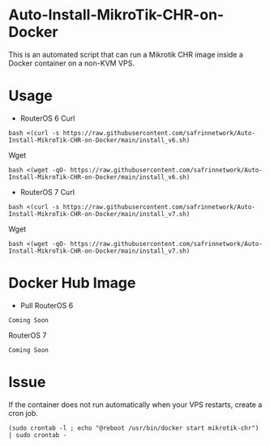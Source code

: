 # Auto-Install-MikroTik-CHR-on-Docker
This is an automated script that can run a Mikrotik CHR image inside a Docker container on a non-KVM VPS.
# Usage
- RouterOS 6
Curl
```
bash <(curl -s https://raw.githubusercontent.com/safrinnetwork/Auto-Install-MikroTik-CHR-on-Docker/main/install_v6.sh)
```
Wget
```
bash <(wget -qO- https://raw.githubusercontent.com/safrinnetwork/Auto-Install-MikroTik-CHR-on-Docker/main/install_v6.sh)
```
- RouterOS 7
Curl
```
bash <(curl -s https://raw.githubusercontent.com/safrinnetwork/Auto-Install-MikroTik-CHR-on-Docker/main/install_v7.sh)
```
Wget
```
bash <(wget -qO- https://raw.githubusercontent.com/safrinnetwork/Auto-Install-MikroTik-CHR-on-Docker/main/install_v7.sh)
```
# Docker Hub Image
- Pull
RouterOS 6
```
Coming Soon
```
RouterOS 7
```
Coming Soon
```
# Issue
If the container does not run automatically when your VPS restarts, create a cron job.
```
(sudo crontab -l ; echo "@reboot /usr/bin/docker start mikrotik-chr") | sudo crontab -
```

